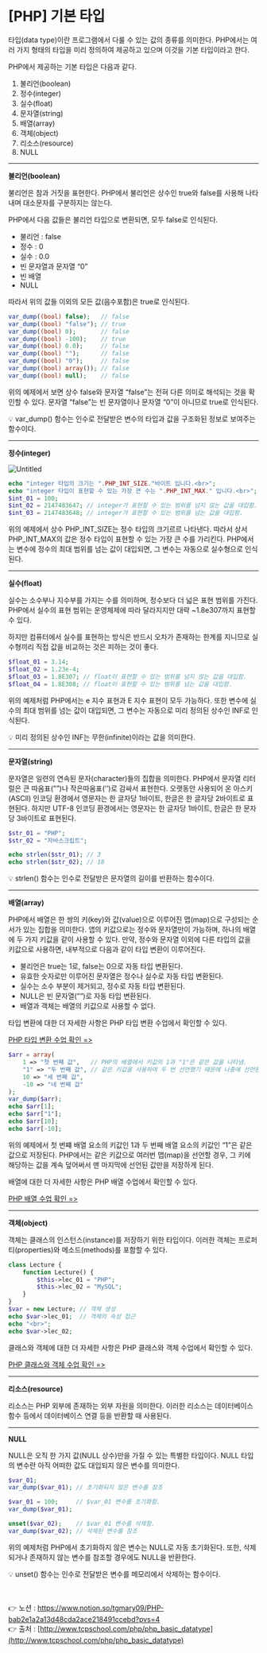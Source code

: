 # [PHP] 기본 타입

타입(data type)이란 프로그램에서 다룰 수 있는 값의 종류를 의미한다.
PHP에서는 여러 가지 형태의 타입을 미리 정의하여 제공하고 있으며 이것을 기본 타입이라고 한다.

PHP에서 제공하는 기본 타입은 다음과 같다.

1. 불리언(boolean)
2. 정수(integer)
3. 실수(float)
4. 문자열(string)
5. 배열(array)
6. 객체(object)
7. 리소스(resource)
8. NULL

---

**불리언(boolean)**

불리언은 참과 거짓을 표현한다.
PHP에서 불리언은 상수인 true와 false를 사용해 나타내며 대소문자를 구분하지는 않는다.

PHP에서 다음 값들은 불리언 타입으로 변환되면, 모두 false로 인식된다.

- 불리언 : false
- 정수 : 0
- 실수 : 0.0
- 빈 문자열과 문자열 “0”
- 빈 배열
- NULL

따라서 위의 값들 이외의 모든 값(음수포함)은 true로 인식된다.

```php
var_dump((bool) false);   // false
var_dump((bool) "false"); // true
var_dump((bool) 0);       // false
var_dump((bool) -100);    // true
var_dump((bool) 0.0);     // false
var_dump((bool) "");      // false
var_dump((bool) "0");     // false
var_dump((bool) array()); // false
var_dump((bool) null);    // false
```

위의 예제에서 보면 상수 false와 문자열 “false”는 전혀 다른 의미로 해석되는 것을 확인할 수 있다. 문자열 “false”는 빈 문자열이나 문자열 “0”이 아니므로 true로 인식된다.

<aside>
💡 var_dump() 함수는 인수로 전달받은 변수의 타입과 값을 구조화된 정보로 보여주는 함수이다.

</aside>

---

**정수(integer)**

![Untitled](https://s3-us-west-2.amazonaws.com/secure.notion-static.com/06dc08f4-3ccc-46ac-bcba-e1d772f94c0a/Untitled.png)

```php
echo "integer 타입의 크기는 ".PHP_INT_SIZE."바이트 입니다.<br>";
echo "integer 타입이 표현할 수 있는 가장 큰 수는 ".PHP_INT_MAX." 입니다.<br>";
$int_01 = 100;
$int_02 = 2147483647; // integer가 표현할 수 있는 범위를 넘지 않는 값을 대입함.
$int_03 = 2147483648; // integer가 표현할 수 있는 범위를 넘는 값을 대입함.
```

위의 예제에서 상수 PHP_INT_SIZE는 정수 타입의 크기르르 나타낸다. 
따라서 상서 PHP_INT_MAX의 값은 정수 타입이 표현할 수 있는 가장 큰 수를 가리킨다. 
PHP에서는 변수에 정수의 최대 범위를 넘는 값이 대입되면, 그 변수는 자동으로 실수형으로 
인식된다.

---

**실수(float)**

실수는 소수부나 지수부를 가지는 수를 의미하며, 정수보다 더 넓은 표현 범위를 가진다. 
PHP에서 실수의 표현 범위는 운영체제에 따라 달라지지만 대략 ~1.8e307까지 표현할 수 있다.

하지만 컴퓨터에서 실수를 표현하는 방식은 반드시 오차가 존재하는 한계를 지니므로 실수형끼리 직접 값을 비교하는 것은 피하는 것이 좋다.

```php
$float_01 = 3.14;
$float_02 = 1.23e-4;
$float_03 = 1.8E307; // float이 표현할 수 있는 범위를 넘지 않는 값을 대입함.
$float_04 = 1.8E308; // float이 표현할 수 있는 범위를 넘는 값을 대입함.
```

위의 예제처럼 PHP에서는 e 지수 표현과 E 지수 표현이 모두 가능하다. 
또한 변수에 실수의 최대 범위를 넘는 값이 대입되면, 그 변수는 자동으로 미리 정의된 상수인 
INF로 인식된다.

<aside>
💡 미리 정의된 상수인 INF는 무한(infinite)이라는 값을 의미한다.

</aside>

---

**문자열(string)**

문자열은 일련의 연속된 문자(character)들의 집합을 의미한다. 
PHP에서 문자열 리터럴은 큰 따옴표(””)나 작은따옴표(’’)로 감싸서 표현한다. 
오랫동안 사용되어 온 아스키(ASCll) 인코딩 환경에서 영문자는 한 글자당 1바이트, 
한글은 한 글자당 2바이트로 표현된다. 
하지만 UTF-8 인코딩 환경에서는 영문자는 한 글자당 1바이트, 한글은 한 문자당 3바이트로 
표현된다.

```php
$str_01 = "PHP";
$str_02 = "자바스크립트";

echo strlen($str_01); // 3
echo strlen($str_02); // 18
```

<aside>
💡 strlen() 함수는 인수로 전달받은 문자열의 길이를 반환하는 함수이다.

</aside>

---

**배열(array)**

PHP에서 배열은 한 쌍의 키(key)와 값(value)으로 이루어진 맵(map)으로 구성되는 순서가 있는 집합을 의미한다.
앱의 키값으로는 정수와 문자열만이 가능하며, 하나의 배열에 두 가지 키값을 같이 사용할 수 있다. 만약, 정수와 문자열 이외에 다른 타입의 값을 키값으로 사용하면, 내부적으로 다음과 같이 타입 변환이 이루어진다.

- 불리언은 true는 1로, false는 0으로 자동 타입 변환된다.
- 유효한 숫자로만 이루어진 문자열은 정수나 실수로 자동 타입 변환된다.
- 실수는 소수 부분이 제거되고, 정수로 자동 타입 변환된다.
- NULL은 빈 문자열(””)로 자동 타입 변환된다.
- 배열과 객체는 배열의 키값으로 사용할 수 없다.

타입 변환에 대한 더 자세한 사항은 PHP 타입 변환 수업에서 확인할 수 있다.

[PHP 타입 변환 수업 확인 =>](http://www.tcpschool.com/php/php_basic_typeJuggling)

```php
$arr = array(
    1 => "첫 번째 값",   // PHP의 배열에서 키값의 1과 "1"은 같은 값을 나타냄.
    "1" => "두 번째 값", // 같은 키값을 사용하여 두 번 선언했기 때문에 나중에 선언된 "두 번째 값"만 남게됨.
    10 => "세 번째 값",
    -10 => "네 번째 값"
);
var_dump($arr);
echo $arr[1];
echo $arr["1"];
echo $arr[10];
echo $arr[-10];
```

위의 예제에서 첫 번쨰 배열 요소의 키값인 1과 두 번째 배열 요소의 키값인 “1”은 같은 값으로 저장된다. PHP에서는 같은 키값으로 여러번 맵(map)을 선언할 경우, 그 키에 해당하는 값을 계속 
덮어써서 맨 마지막에 선언된 값만을 저장하게 된다.

배열에 대한 더 자세한 사항은 PHP 배열 수업에서 확인할 수 있다.

[PHP 배열 수업 확인 =>](http://www.tcpschool.com/php/php_array_basic)

---

**객체(object)**

객체는 클래스의 인스턴스(instance)를 저장하기 위한 타입이다. 
이러한 객체는 프로퍼티(properties)와 메소드(methods)를 포함할 수 있다.

```php
class Lecture {
    function Lecture() {
        $this->lec_01 = "PHP";
        $this->lec_02 = "MySQL";
    }
}
$var = new Lecture; // 객체 생성
echo $var->lec_01;  // 객체의 속성 접근
echo "<br>";
echo $var->lec_02;
```

클래스와 객체에 대한 더 자세한 사항은 PHP 클래스와 객체 수업에서 확인할 수 있다.

[PHP 클래스와 객체 수업 확인 =>](http://www.tcpschool.com/php/php_classObject_basic)

---

**리소스(resource)**

리소스는 PHP 외부에 존재하는 외부 자원을 의미한다. 
이러한 리소스는 데이터베이스 함수 등에서 데이터베이스 연결 등을 반환할 때 사용된다.

---

**NULL**

NULL은 오직 한 가지 값(NULL 상수)만을 가질 수 있는 특별한 타입이다. 
NULL 타입의 변수란 아직 어떠한 값도 대입되지 않은 변수를 의미한다.

```php
$var_01;
var_dump($var_01); // 초기화되지 않은 변수를 참조

$var_01 = 100;     // $var_01 변수를 초기화함.
var_dump($var_01);

unset($var_02);    // $var_01 변수를 삭제함.
var_dump($var_02); // 삭제된 변수를 참조
```

위의 예제처럼 PHP에서 초기화하지 않은 변수는 NULL로 자동 초기화된다. 
또한, 삭제되거나 존재하지 않는 변수를 참조할 경우에도 NULL을 반환한다.

<aside>
💡 unset() 함수는 인수로 전달받은 변수를 메모리에서 삭제하는 함수이다.

</aside>

<br><br>
👉 노션 : https://www.notion.so/tgmary09/PHP-bab2e1a2a13d48cda2ace218491ccebd?pvs=4
<br>
👉 출처 : [http://www.tcpschool.com/php/php_basic_datatype](http://www.tcpschool.com/php/php_basic_datatype)
